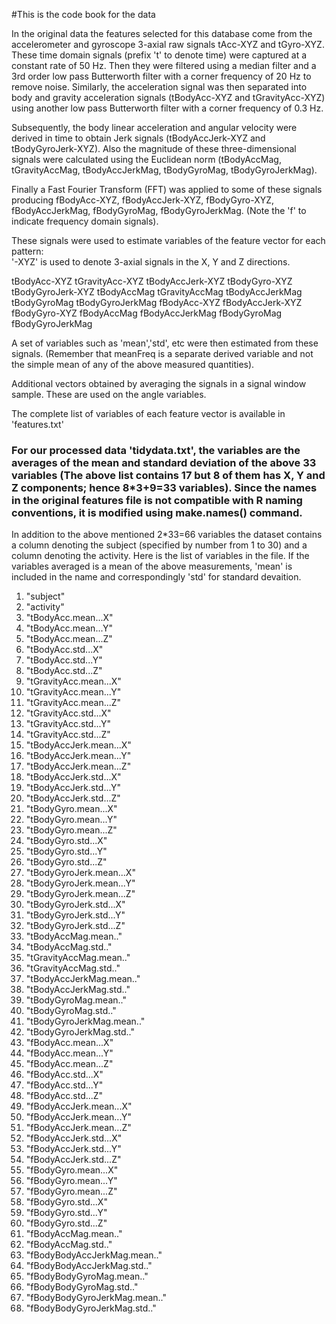 #This is the code book for the data

In the original data the features selected for this database come from the accelerometer and gyroscope 3-axial raw signals tAcc-XYZ and tGyro-XYZ. These time domain signals (prefix 't' to denote time) were captured at a constant rate of 50 Hz. Then they were filtered using a median filter and a 3rd order low pass Butterworth filter with a corner frequency of 20 Hz to remove noise. Similarly, the acceleration signal was then separated into body and gravity acceleration signals (tBodyAcc-XYZ and tGravityAcc-XYZ) using another low pass Butterworth filter with a corner frequency of 0.3 Hz. 

Subsequently, the body linear acceleration and angular velocity were derived in time to obtain Jerk signals (tBodyAccJerk-XYZ and tBodyGyroJerk-XYZ). Also the magnitude of these three-dimensional signals were calculated using the Euclidean norm (tBodyAccMag, tGravityAccMag, tBodyAccJerkMag, tBodyGyroMag, tBodyGyroJerkMag). 

Finally a Fast Fourier Transform (FFT) was applied to some of these signals producing fBodyAcc-XYZ, fBodyAccJerk-XYZ, fBodyGyro-XYZ, fBodyAccJerkMag, fBodyGyroMag, fBodyGyroJerkMag. (Note the 'f' to indicate frequency domain signals). 

These signals were used to estimate variables of the feature vector for each pattern:  
'-XYZ' is used to denote 3-axial signals in the X, Y and Z directions.

tBodyAcc-XYZ
tGravityAcc-XYZ
tBodyAccJerk-XYZ
tBodyGyro-XYZ
tBodyGyroJerk-XYZ
tBodyAccMag
tGravityAccMag
tBodyAccJerkMag
tBodyGyroMag
tBodyGyroJerkMag
fBodyAcc-XYZ
fBodyAccJerk-XYZ
fBodyGyro-XYZ
fBodyAccMag
fBodyAccJerkMag
fBodyGyroMag
fBodyGyroJerkMag

A set of variables such as 'mean','std', etc were then estimated from these signals. (Remember that meanFreq is a separate derived variable and not the simple mean of any of the above measured quantities).


Additional vectors obtained by averaging the signals in a signal window sample. These are used on the angle variables.

The complete list of variables of each feature vector is available in 'features.txt'



### For our processed data 'tidydata.txt', the variables are the averages of the mean and standard deviation of the above 33 variables (The above list contains 17 but 8 of them has X, Y and Z components; hence 8*3+9=33 variables). Since the names in the original features file is not compatible with R naming conventions, it is modified using make.names() command. 

In addition to the above mentioned 2*33=66 variables the dataset contains a column denoting the subject (specified by number from 1 to 30) and a column denoting the activity. Here is the list of variables in the file. If the variables averaged is a mean of the above measurements, 'mean' is included in the name and correspondingly 'std' for standard devaition.

1. "subject"
2. "activity"
3. "tBodyAcc.mean...X"
4. "tBodyAcc.mean...Y"
5. "tBodyAcc.mean...Z"
6. "tBodyAcc.std...X"
7. "tBodyAcc.std...Y"
8. "tBodyAcc.std...Z"
9. "tGravityAcc.mean...X"
10. "tGravityAcc.mean...Y"
11. "tGravityAcc.mean...Z"
12. "tGravityAcc.std...X"
13. "tGravityAcc.std...Y"
14. "tGravityAcc.std...Z"
15. "tBodyAccJerk.mean...X"
16. "tBodyAccJerk.mean...Y"
17. "tBodyAccJerk.mean...Z"
18. "tBodyAccJerk.std...X"
19. "tBodyAccJerk.std...Y"
20. "tBodyAccJerk.std...Z"
21. "tBodyGyro.mean...X"
22. "tBodyGyro.mean...Y"
23. "tBodyGyro.mean...Z"
24. "tBodyGyro.std...X"
25. "tBodyGyro.std...Y"
26. "tBodyGyro.std...Z"
27. "tBodyGyroJerk.mean...X"
28. "tBodyGyroJerk.mean...Y"
29. "tBodyGyroJerk.mean...Z"
30. "tBodyGyroJerk.std...X"
31. "tBodyGyroJerk.std...Y"
32. "tBodyGyroJerk.std...Z"
33. "tBodyAccMag.mean.."
34. "tBodyAccMag.std.."
35. "tGravityAccMag.mean.."
36. "tGravityAccMag.std.."
37. "tBodyAccJerkMag.mean.."
38. "tBodyAccJerkMag.std.."
39. "tBodyGyroMag.mean.."
40. "tBodyGyroMag.std.."
41. "tBodyGyroJerkMag.mean.."
42. "tBodyGyroJerkMag.std.."
43. "fBodyAcc.mean...X"
44. "fBodyAcc.mean...Y"
45. "fBodyAcc.mean...Z"
46. "fBodyAcc.std...X"
47. "fBodyAcc.std...Y"
48. "fBodyAcc.std...Z"
49. "fBodyAccJerk.mean...X"
50. "fBodyAccJerk.mean...Y"
51. "fBodyAccJerk.mean...Z"
52. "fBodyAccJerk.std...X"
53. "fBodyAccJerk.std...Y"
54. "fBodyAccJerk.std...Z"
55. "fBodyGyro.mean...X"
56. "fBodyGyro.mean...Y"
57. "fBodyGyro.mean...Z"
58. "fBodyGyro.std...X"
59. "fBodyGyro.std...Y"
60. "fBodyGyro.std...Z"
61. "fBodyAccMag.mean.."
62. "fBodyAccMag.std.."
63. "fBodyBodyAccJerkMag.mean.."
64. "fBodyBodyAccJerkMag.std.."
65. "fBodyBodyGyroMag.mean.."
66. "fBodyBodyGyroMag.std.."
67. "fBodyBodyGyroJerkMag.mean.."
68. "fBodyBodyGyroJerkMag.std.."

